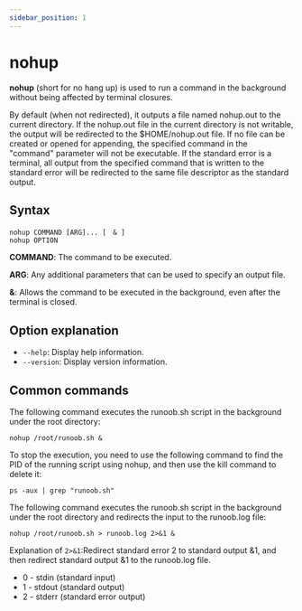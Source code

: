 ```yaml
---
sidebar_position: 1
---
```


# nohup

**nohup** (short for no hang up) is used to run a command in the background without being affected by terminal closures.

By default (when not redirected), it outputs a file named nohup.out to the current directory. If the nohup.out file in the current directory is not writable, the output will be redirected to the $HOME/nohup.out file. If no file can be created or opened for appending, the specified command in the "command" parameter will not be executable. If the standard error is a terminal, all output from the specified command that is written to the standard error will be redirected to the same file descriptor as the standard output.

## Syntax

```
nohup COMMAND [ARG]... [　& ]
nohup OPTION
```

**COMMAND**: The command to be executed.

**ARG**: Any additional parameters that can be used to specify an output file.

**&**: Allows the command to be executed in the background, even after the terminal is closed.

## Option explanation

- `--help`: Display help information.
- `--version`: Display version information.

## Common commands

The following command executes the runoob.sh script in the background under the root directory:

```
nohup /root/runoob.sh &
```

To stop the execution, you need to use the following command to find the PID of the running script using nohup, and then use the kill command to delete it:

```
ps -aux | grep "runoob.sh" 
```

The following command executes the runoob.sh script in the background under the root directory and redirects the input to the runoob.log file:

```
nohup /root/runoob.sh > runoob.log 2>&1 &
```

Explanation of `2>&1`:Redirect standard error 2 to standard output &1, and then redirect standard output &1 to the runoob.log file.

- 0 - stdin (standard input)
- 1 - stdout (standard output)
- 2 - stderr (standard error output)